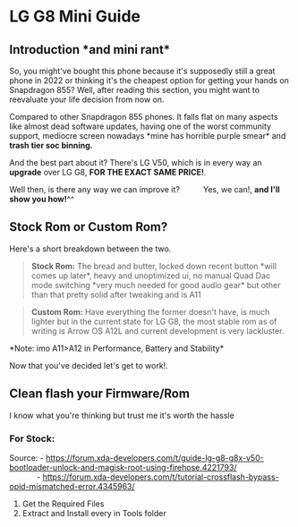 # LG G8 Mini Guide
## Introduction \*and mini rant\*
So, you might've bought this phone because it's supposedly still a great phone in 2022 or thinking it's the cheapest option for getting your hands on Snapdragon 855? Well, after reading this section, you might want to reevaluate your life decision from now on.

Compared to other Snapdragon 855 phones. It falls flat on many aspects like almost dead software updates, having one of the worst community support, mediocre screen nowadays \*mine has horrible purple smear\* and **trash tier soc binning.**

And the best part about it? There's LG V50, which is in every way an **upgrade** over LG G8, **FOR THE EXACT SAME PRICE!**.

Well then, is there any way we can improve it?&emsp;&emsp;&emsp;Yes, we can!, **and I'll show you how!**^^
## Stock Rom or Custom Rom?
Here's a short breakdown between the two.

>**Stock Rom:** The bread and butter, locked down recent button \*will comes up later\*, heavy and unoptimized ui, no manual Quad Dac mode switching \*very much needed for good audio gear\* but other than that pretty solid after tweaking and is A11

>**Custom Rom:** Have everything the former doesn't have, is much lighter but in the current state for LG G8, the most stable rom as of writing is Arrow OS A12L and current development is very lackluster.

\*Note: imo A11>A12 in Performance, Battery and Stability\*

Now that you've decided let's get to work!.

## Clean flash your Firmware/Rom
I know what you're thinking but trust me it's worth the hassle

### For Stock:
Source: - https://forum.xda-developers.com/t/guide-lg-g8-g8x-v50-bootloader-unlock-and-magisk-root-using-firehose.4221793/<br />
&emsp;&emsp;&emsp;&ensp;- https://forum.xda-developers.com/t/tutorial-crossflash-bypass-opid-mismatched-error.4345963/

1. Get the Required Files
2. Extract and Install every in Tools folder
